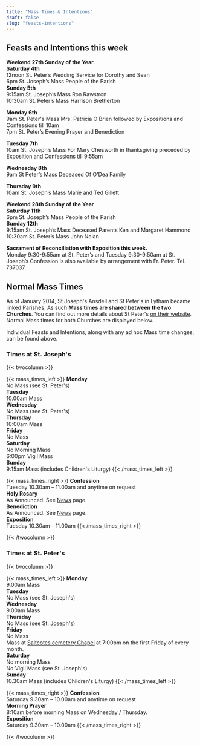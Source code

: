 ```yaml
---
title: "Mass Times & Intentions"
draft: false
slug: "feasts-intentions"
---
```


## Feasts and Intentions this week  

**Weekend 27th Sunday of the Year.**  
**Saturday 4th**  
12noon St. Peter’s Wedding Service for Dorothy and Sean  
6pm St. Joseph’s Mass People of the Parish  
**Sunday 5th**  
9:15am St. Joseph’s Mass Ron Rawstron  
10:30am St. Peter’s Mass Harrison Bretherton  

**Monday 6th**  
9am St. Peter's Mass Mrs. Patricia O’Brien followed by Expositions and Confessions till 10am  
7pm St. Peter’s Evening Prayer and Benediction  

**Tuesday 7th**  
10am St. Joseph’s Mass For Mary Chesworth in thanksgiving preceded by Exposition and Confessions till 9:55am  

**Wednesday 8th**  
9am St Peter’s Mass Deceased Of O’Dea Family  

**Thursday 9th**  
10am St. Joseph’s Mass Marie and Ted Gillett  

**Weekend 28th Sunday of the Year**  
**Saturday 11th**  
6pm St. Joseph’s Mass People of the Parish  
**Sunday 12th**  
9:15am St. Joseph’s Mass Deceased Parents Ken and Margaret Hammond  
10:30am St. Peter’s Mass John Nolan  

**Sacrament of Reconciliation with Exposition this week.**  
Monday 9:30-9:55am at St. Peter’s and Tuesday 9:30-9:50am at St. Joseph’s
Confession is also available by arrangement with Fr. Peter. Tel. 737037.  

## Normal Mass Times

As of January 2014, St Joseph's Ansdell and St Peter's in Lytham became linked Parishes. As such **Mass times are shared between the two Churches**. You can find out more details about St Peter's [on their website](https://www.stpeterslytham.co.uk/). Normal Mass times for both Churches are displayed below.

Individual Feasts and Intentions, along with any ad hoc Mass time changes, can be found above.

### Times at St. Joseph's

{{< twocolumn >}}

{{< mass_times_left >}}
**Monday**  
No Mass (see St. Peter's)  
**Tuesday**  
10.00am Mass  
**Wednesday**  
No Mass (see St. Peter's)  
**Thursday**  
10:00am Mass  
**Friday**  
No Mass  
**Saturday**  
No Morning Mass  
6:00pm Vigil Mass  
**Sunday**  
9:15am Mass (includes Children's Liturgy)
{{< /mass_times_left >}}

{{< mass_times_right >}}
**Confession**  
Tuesday 10.30am – 11.00am and anytime on request  
**Holy Rosary**  
As Announced. See [News](/news) page.  
**Benediction**  
As Announced. See [News](/news) page.  
**Exposition**  
Tuesday 10.30am – 11.00am
{{< /mass_times_right >}}

{{< /twocolumn >}}

### Times at St. Peter's

{{< twocolumn >}}

{{< mass_times_left >}}
**Monday**  
9.00am Mass  
**Tuesday**  
No Mass (see St. Joseph's)  
**Wednesday**  
9.00am Mass  
**Thursday**  
No Mass (see St. Joseph's)  
**Friday**  
No Mass  
Mass at [Saltcotes cemetery Chapel](https://goo.gl/maps/McT83) at 7:00pm on the first Friday of every month.  
**Saturday**  
No morning Mass  
No Vigil Mass (see St. Joseph's)  
**Sunday**  
10.30am Mass (includes Children's Liturgy)
{{< /mass_times_left >}}

{{< mass_times_right >}}
**Confession**  
Saturday 9.30am – 10.00am and anytime on request  
**Morning Prayer**  
8:10am before morning Mass on Wednesday / Thursday.  
**Exposition**  
Saturday 9.30am – 10.00am
{{< /mass_times_right >}}

{{< /twocolumn >}}
